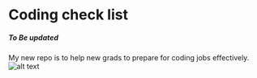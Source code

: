 # Coding check list
##### To Be updated

My new repo is to help new grads to prepare for coding jobs effectively.
![alt text](https://miro.medium.com/max/6098/1*4u4g7drAbC7MrEo9YqfcQw.png)
